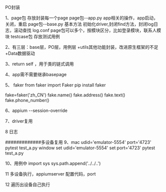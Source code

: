 PO封装

1、page包 存放封装每一个page
page包--app.py   app相关的操作，app启动，关闭，重启
page包--base.py 基本方法 初始化driver,封闭find方法，封闭log日志，滚动查找
log.conf
page包可以多个，按模块区分，比如登录模块，联系人模块
testcase包 存放测试用例


2、有三层：base层，PO层，用例层
+utils其他功能封装，改进原生框架的不足
+Data数据驱动

3、return self ，用于类的链式调用

4、app需不需要继承basepage

5、 faker
from faker import Faker
pip install faker

fake=faker('zh_CN')
fake.name()
fake.address()
fake.text()
fake.phone_number()

6、appium --session-override 

7、driver复用

8 日志



#############多设备复用
9、mac udid='emulator-5554' port='4723' pytest test_a.py
  window  set udid='emulator-5554'
           set port='4723'
            pytest test_a.py

10、用例中 
import sys
sys.path.append('../../..')

11 多设备执行，appiumserver 配置代码，port
 
12 遍历出设备自己执行